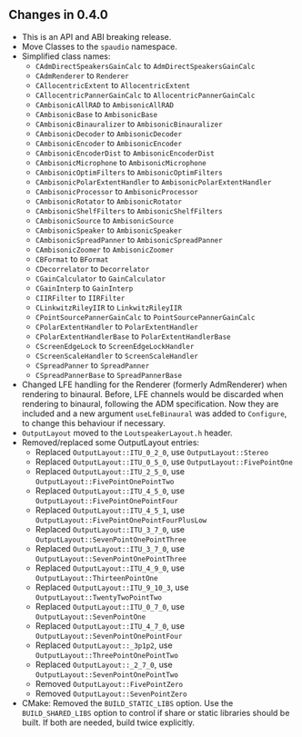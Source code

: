 ## Changes in 0.4.0

- This is an API and ABI breaking release.
- Move Classes to the `spaudio` namespace.
- Simplified class names:
  - `CAdmDirectSpeakersGainCalc` to `AdmDirectSpeakersGainCalc`
  - `CAdmRenderer` to `Renderer`
  - `CAllocentricExtent` to `AllocentricExtent`
  - `CAllocentricPannerGainCalc` to `AllocentricPannerGainCalc`
  - `CAmbisonicAllRAD` to `AmbisonicAllRAD`
  - `CAmbisonicBase` to `AmbisonicBase`
  - `CAmbisonicBinauralizer` to `AmbisonicBinauralizer`
  - `CAmbisonicDecoder` to `AmbisonicDecoder`
  - `CAmbisonicEncoder` to `AmbisonicEncoder`
  - `CAmbisonicEncoderDist` to `AmbisonicEncoderDist`
  - `CAmbisonicMicrophone` to `AmbisonicMicrophone`
  - `CAmbisonicOptimFilters` to `AmbisonicOptimFilters`
  - `CAmbisonicPolarExtentHandler` to `AmbisonicPolarExtentHandler`
  - `CAmbisonicProcessor` to `AmbisonicProcessor`
  - `CAmbisonicRotator` to `AmbisonicRotator`
  - `CAmbisonicShelfFilters` to `AmbisonicShelfFilters`
  - `CAmbisonicSource` to `AmbisonicSource`
  - `CAmbisonicSpeaker` to `AmbisonicSpeaker`
  - `CAmbisonicSpreadPanner` to `AmbisonicSpreadPanner`
  - `CAmbisonicZoomer` to `AmbisonicZoomer`
  - `CBFormat` to `BFormat`
  - `CDecorrelator` to `Decorrelator`
  - `CGainCalculator` to `GainCalculator`
  - `CGainInterp` to `GainInterp`
  - `CIIRFilter` to `IIRFilter`
  - `CLinkwitzRileyIIR` to `LinkwitzRileyIIR`
  - `CPointSourcePannerGainCalc` to `PointSourcePannerGainCalc`
  - `CPolarExtentHandler` to `PolarExtentHandler`
  - `CPolarExtentHandlerBase` to `PolarExtentHandlerBase`
  - `CScreenEdgeLock` to `ScreenEdgeLockHandler`
  - `CScreenScaleHandler` to `ScreenScaleHandler`
  - `CSpreadPanner` to `SpreadPanner`
  - `CSpreadPannerBase` to `SpreadPannerBase`
- Changed LFE handling for the Renderer (formerly AdmRenderer) when rendering
  to binaural. Before, LFE channels would be discarded when rendering to
  binaural, following the ADM specification. Now they are included and
  a new argument `useLfeBinaural` was added to `Configure`, to change this
  behaviour if necessary.
- `OutputLayout` moved to the `LoutspeakerLayout.h` header.
- Removed/replaced some OutputLayout entries:
  - Replaced `OutputLayout::ITU_0_2_0`, use `OutputLayout::Stereo`
  - Replaced `OutputLayout::ITU_0_5_0`, use `OutputLayout::FivePointOne`
  - Replaced `OutputLayout::ITU_2_5_0`, use `OutputLayout::FivePointOnePointTwo`
  - Replaced `OutputLayout::ITU_4_5_0`, use `OutputLayout::FivePointOnePointFour`
  - Replaced `OutputLayout::ITU_4_5_1`, use `OutputLayout::FivePointOnePointFourPlusLow`
  - Replaced `OutputLayout::ITU_3_7_0`, use `OutputLayout::SevenPointOnePointThree`
  - Replaced `OutputLayout::ITU_3_7_0`, use `OutputLayout::SevenPointOnePointThree`
  - Replaced `OutputLayout::ITU_4_9_0`, use `OutputLayout::ThirteenPointOne`
  - Replaced `OutputLayout::ITU_9_10_3`, use `OutputLayout::TwentyTwoPointTwo`
  - Replaced `OutputLayout::ITU_0_7_0`, use `OutputLayout::SevenPointOne`
  - Replaced `OutputLayout::ITU_4_7_0`, use `OutputLayout::SevenPointOnePointFour`
  - Replaced `OutputLayout::_3p1p2`, use `OutputLayout::ThreePointOnePointTwo`
  - Replaced `OutputLayout::_2_7_0`, use `OutputLayout::SevenPointOnePointTwo`
  - Removed `OutputLayout::FivePointZero`
  - Removed `OutputLayout::SevenPointZero`
- CMake: Removed the `BUILD_STATIC_LIBS` option. Use the `BUILD_SHARED_LIBS`
  option to control if share or static libraries should be built. If both are
  needed, build twice explicitly.
